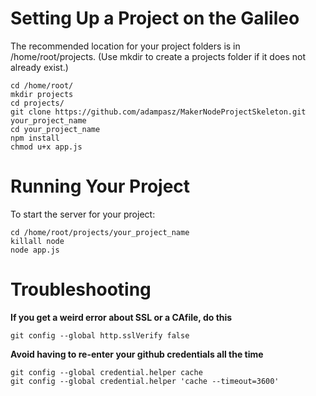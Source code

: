 # Setting Up a Project on the Galileo
The recommended location for your project folders is in /home/root/projects.  (Use mkdir to create a projects folder if it does not already exist.)

````
cd /home/root/
mkdir projects
cd projects/
git clone https://github.com/adampasz/MakerNodeProjectSkeleton.git your_project_name
cd your_project_name
npm install
chmod u+x app.js
````

# Running Your Project
To start the server for your project:
````
cd /home/root/projects/your_project_name
killall node
node app.js
````

# Troubleshooting
**If you get a weird error about SSL or a CAfile, do this**
````
git config --global http.sslVerify false
````
**Avoid having to re-enter your github credentials all the time**
````
git config --global credential.helper cache
git config --global credential.helper 'cache --timeout=3600'
````
